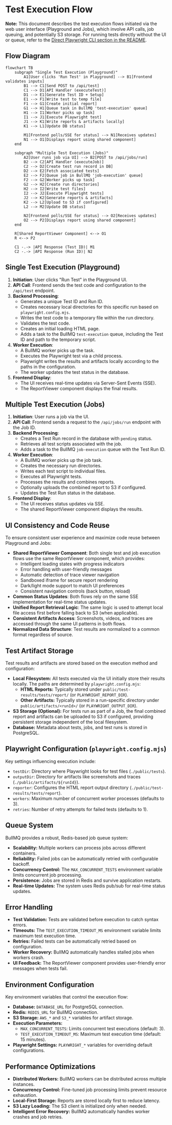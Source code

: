 # Test Execution Flow

**Note:** This document describes the test execution flows initiated via the web user interface (Playground and Jobs), which involve API calls, job queuing, and potentially S3 storage. For running tests directly without the UI or queue, refer to the [Direct Playwright CLI section in the README](../README.md#running-tests-via-playwright-cli).

## Flow Diagram

```mermaid
flowchart TB
    subgraph "Single Test Execution (Playground)"
        A1[User clicks 'Run Test' in Playground] --> B1[Frontend validates inputs]
        B1 --> C1[Send POST to /api/test]
        C1 --> D1[API Handler (executeTest)]
        D1 --> E1[Generate Test ID + Setup]
        E1 --> F1[Write test to temp file]
        F1 --> G1[Create initial report]
        G1 --> H1[Queue task in BullMQ 'test-execution' queue]
        H1 --> I1[Worker picks up task]
        I1 --> J1[Execute Playwright test]
        J1 --> K1[Write reports & artifacts locally]
        K1 --> L1[Update DB status]
        
        M1[Frontend polls/SSE for status] --> N1[Receives updates]
        N1 --> O1[Displays report using shared component]
    end
    
    subgraph "Multiple Test Execution (Jobs)"
        A2[User runs job via UI] --> B2[POST to /api/jobs/run]
        B2 --> C2[API Handler (executeJob)]
        C2 --> D2[Create test run record in DB]
        D2 --> E2[Fetch associated tests]
        E2 --> F2[Queue job in BullMQ 'job-execution' queue]
        F2 --> G2[Worker picks up task]
        G2 --> H2[Create run directories]
        H2 --> I2[Write test files]
        I2 --> J2[Execute Playwright tests]
        J2 --> K2[Generate reports & artifacts]
        K2 --> L2[Upload to S3 if configured]
        L2 --> M2[Update DB status]
        
        N2[Frontend polls/SSE for status] --> O2[Receives updates]
        O2 --> P2[Displays report using shared component]
    end
    
    R[Shared ReportViewer Component] <--> O1
    R <--> P2
    
    C1 -.-> |API Response (Test ID)| M1
    C2 -.-> |API Response (Run ID)| N2
```

## Single Test Execution (Playground)

1. **Initiation**: User clicks "Run Test" in the Playground UI.
2. **API Call**: Frontend sends the test code and configuration to the `/api/test` endpoint.
3. **Backend Processing**:
    * Generates a unique Test ID and Run ID.
    * Creates necessary local directories for this specific run based on `playwright.config.mjs`.
    * Writes the test code to a temporary file within the run directory.
    * Validates the test code.
    * Creates an initial loading HTML page.
    * Adds a task to the BullMQ `test-execution` queue, including the Test ID and path to the temporary script.
4. **Worker Execution**:
    * A BullMQ worker picks up the task.
    * Executes the Playwright test via a child process.
    * Playwright writes the results and artifacts locally according to the paths in the configuration.
    * The worker updates the test status in the database.
5. **Frontend Display**:
    * The UI receives real-time updates via Server-Sent Events (SSE).
    * The ReportViewer component displays the final results.

## Multiple Test Execution (Jobs)

1. **Initiation**: User runs a job via the UI.
2. **API Call**: Frontend sends a request to the `/api/jobs/run` endpoint with the Job ID.
3. **Backend Processing**:
    * Creates a Test Run record in the database with `pending` status.
    * Retrieves all test scripts associated with the job.
    * Adds a task to the BullMQ `job-execution` queue with the Test Run ID.
4. **Worker Execution**:
    * A BullMQ worker picks up the job task.
    * Creates the necessary run directories.
    * Writes each test script to individual files.
    * Executes all Playwright tests.
    * Processes the results and combines reports.
    * Optionally uploads the combined report to S3 if configured.
    * Updates the Test Run status in the database.
5. **Frontend Display**:
    * The UI receives status updates via SSE.
    * The shared ReportViewer component displays the results.

## UI Consistency and Code Reuse

To ensure consistent user experience and maximize code reuse between Playground and Jobs:

* **Shared ReportViewer Component**: Both single test and job execution flows use the same ReportViewer component, which provides:
  * Intelligent loading states with progress indicators
  * Error handling with user-friendly messages
  * Automatic detection of trace viewer navigation
  * Sandboxed iframe for secure report rendering
  * Dark/light mode support to match UI preferences
  * Consistent navigation controls (back button, reload)
* **Common Status Updates**: Both flows rely on the same SSE implementation for real-time status updates.
* **Unified Report Retrieval Logic**: The same logic is used to attempt local file access first before falling back to S3 (when applicable).
* **Consistent Artifacts Access**: Screenshots, videos, and traces are accessed through the same UI patterns in both flows.
* **Normalized Data Structure**: Test results are normalized to a common format regardless of source.

## Test Artifact Storage

Test results and artifacts are stored based on the execution method and configuration:

* **Local Filesystem:** All tests executed via the UI initially store their results locally. The paths are determined by `playwright.config.mjs`:
  * **HTML Reports:** Typically stored under `public/test-results/tests/report/` (or `PLAYWRIGHT_REPORT_DIR`).
  * **Other Artifacts:** Typically stored in a run-specific directory under `public/artifacts/<runId>/` (or `PLAYWRIGHT_OUTPUT_DIR`).
* **S3 Storage (Optional):** For tests run as part of a Job, the final combined report and artifacts can be uploaded to S3 if configured, providing persistent storage independent of the local filesystem.
* **Database:** Metadata about tests, jobs, and test runs is stored in PostgreSQL.

## Playwright Configuration (`playwright.config.mjs`)

Key settings influencing execution include:

* `testDir`: Directory where Playwright looks for test files (`./public/tests`).
* `outputDir`: Directory for artifacts like screenshots and traces (`./public/artifacts/${runId}`).
* `reporter`: Configures the HTML report output directory (`./public/test-results/tests/report`).
* `workers`: Maximum number of concurrent worker processes (defaults to 3).
* `retries`: Number of retry attempts for failed tests (defaults to 1).

## Queue System

BullMQ provides a robust, Redis-based job queue system:

* **Scalability:** Multiple workers can process jobs across different containers.
* **Reliability:** Failed jobs can be automatically retried with configurable backoff.
* **Concurrency Control:** The `MAX_CONCURRENT_TESTS` environment variable limits concurrent job processing.
* **Persistence:** Jobs are stored in Redis and survive application restarts.
* **Real-time Updates:** The system uses Redis pub/sub for real-time status updates.

## Error Handling

* **Test Validation:** Tests are validated before execution to catch syntax errors.
* **Timeouts:** The `TEST_EXECUTION_TIMEOUT_MS` environment variable limits maximum test execution time.
* **Retries:** Failed tests can be automatically retried based on configuration.
* **Worker Recovery:** BullMQ automatically handles stalled jobs when workers crash.
* **UI Feedback:** The ReportViewer component provides user-friendly error messages when tests fail.

## Environment Configuration

Key environment variables that control the execution flow:

* **Database:** `DATABASE_URL` for PostgreSQL connection.
* **Redis:** `REDIS_URL` for BullMQ connection.
* **S3 Storage:** `AWS_*` and `S3_*` variables for artifact storage.
* **Execution Parameters:**
  * `MAX_CONCURRENT_TESTS`: Limits concurrent test executions (default: 3).
  * `TEST_EXECUTION_TIMEOUT_MS`: Maximum test execution time (default: 15 minutes).
* **Playwright Settings:** `PLAYWRIGHT_*` variables for overriding default configurations.

## Performance Optimizations

* **Distributed Workers:** BullMQ workers can be distributed across multiple instances.
* **Concurrency Control:** Fine-tuned job processing limits prevent resource exhaustion.
* **Local-First Storage:** Reports are stored locally first to reduce latency.
* **S3 Lazy Loading:** The S3 client is initialized only when needed.
* **Intelligent Error Recovery:** BullMQ automatically handles worker crashes and job retries.
